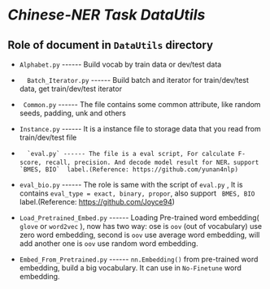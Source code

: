 # ***Chinese-NER Task DataUtils*** #


## Role of document in `DataUtils` directory ##

-  	`Alphabet.py`  ------ Build vocab by train data or dev/test data

-	`  Batch_Iterator.py` ------ Build batch and iterator for train/dev/test data, get train/dev/test iterator

-	` Common.py` ------ The file contains some common attribute, like random seeds, padding, unk and others

-  	`Instance.py` ------ It is a instance file to storage data that you read from train/dev/test file

-     	`eval.py` ------ The file is a eval script, For calculate F-score, recall, precision. And decode model result for NER，support `BMES, BIO`  label.(Reference: https://github.com/yunan4nlp)

-  	`eval_bio.py` ------ The role is same with the script of  `eval.py` ,  It is contains `eval_type = exact, binary, propor`, also support ` BMES, BIO`  label.(Reference: https://github.com/Joyce94)

-  	`Load_Pretrained_Embed.py`  ------ Loading Pre-trained word embedding( `glove` or `word2vec` ), now has two way: ose is `oov` (out of vocabulary) use zero word embedding, second is `oov` use average word embedding, will add another one is `oov` use random word embedding.

-  	`Embed_From_Pretrained.py` ------ `nn.Embedding()` from pre-trained word embedding, build a big vocabulary. It can use in `No-Finetune` word embedding.
